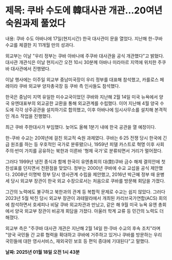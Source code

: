 # **제목: 쿠바 수도에 韓대사관 개관…20여년 숙원과제 풀었다**

  내용: 쿠바 수도 아바나에 17일(현지시간) 한국 대사관이 문을 열었다. 지난해 한-쿠바 수교를 체결한 지 11개월 만의 성과다.

외교부는 이날 "우리 정부는 쿠바 아바나에 주쿠바 대사관을 공식 개관했다"고 밝혔다. 대사관 개관식은 이날 현지시간 오전 10시 30분께 아바나 미라마르 지역에 위치한 주쿠바 대사관에서 진행됐다. 

이날 행사에는 이주일 외교부 중남미국장이 우리 정부를 대표해 참석했고, 카를로스 페레이라 쿠바 외교부 양자총국장 등 쿠바 측 인사들도 참석했다.

한국은 중남미 지역 유일한 미수교국이었던 쿠바와 지난해 2월 14일 미국 뉴욕에서 양국 유엔대표부의 외교공한 교환을 통해 외교관계를 수립했다. 이어 지난해 4월 양국 수도에 각각 상주공관을 설치하기로 합의했고, 이후 아바나에 임시사무소를 설치해 본격적인 개소 작업을 진행했다.

최근 쿠바 주한대사가 부임했다. 늦어도 올해 1분기 내에 한국 공관을 열 예정이다.

한-쿠바 수교는 20여년에 걸친 외교적 숙원 과제였다. 쿠바는 6·25 전쟁 당시 한국에 긴급 원조를 하는 등 우호적인 국가로 분류됐으나, 1959년 피델 카스트로 혁명 이후 사회주의·반미 가치를 공유하는 북한과 이른바 '형제 국가'로 분류되면서 거리가 멀어졌다.

그러다 1999년 냉전 종식과 함께 한국이 유엔총회의 대(對)쿠바 금수 해제 결의안에 첫 찬성표를 던지면서 전환점을 맞았다. 정부는 2000년 쿠바에 수교 교섭을 공식 제안했다. 2008년 이명박 정부 당시 영사관계 수립을 제안했고, 2016년 박근혜 정부 때 윤병세 당시 외교부 장관이 한국 외교 수장으로서는 처음으로 쿠바를 방문해 회담을 가졌다.

그간의 노력에도 불구하고 북한과의 관계 등 복합적 문제로 수교는 쉽지 않았다. 그러다 2023년 5월 박진 당시 외교부 장관이 과테말라에서 개최된 카리브국가연합(ACS) 회의에 참석하면서 호세피나 비달 쿠바 외교차관과 만났고, 같은 해 9월 미국 뉴욕 유엔 총회에서 양국 외교부 장관이 비공개 회담을 가졌다. 아울러 학계 교류 등 민간의 노력도 더해졌다.

외교부 측은 "주쿠바 대사관 개관은 지난해 2월 14일 한·쿠바 수교의 후속 조치"라며 "양국 국민들 간 교류 협력을 확대하고 쿠바에 거주하고 있거나 쿠바를 방문하는 우리 국민들에 대한 영사서비스, 재외국민 보호 등 편익 증대에 기대된다"고 말했다.

  **날짜: 2025년 01월 18일 오전 1시 43분**